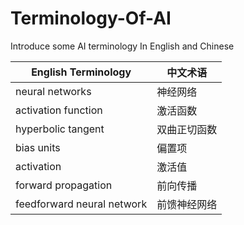 # Terminology-Of-AI
Introduce some AI terminology In English and Chinese


English Terminology | 中文术语
----|-----
neural networks | 神经网络
activation function | 激活函数
hyperbolic tangent | 双曲正切函数
bias units | 偏置项
activation | 激活值
forward propagation | 前向传播
feedforward neural network | 前馈神经网络
